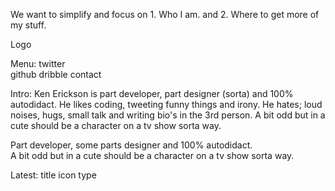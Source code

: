 We want to simplify and focus on 1. Who I am. and 2. Where to get more of my stuff.      

Logo
  
Menu:
  twitter    
  github 
  dribble
  contact    

Intro:
  Ken Erickson is part developer, part designer (sorta) and
  100% autodidact. He likes coding, tweeting funny things and
  irony. He hates; loud noises, hugs, small talk and writing
  bio's in the 3rd person. A bit odd but in a cute should
  be a character on a tv show sorta way.   
  
  Part developer, some parts designer and 100% autodidact.  
  A bit odd but in a cute should
  be a character on a tv show sorta way.
 
Latest:
title icon type